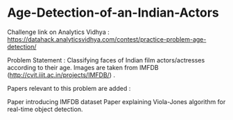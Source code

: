 # Age-Detection-of-an-Indian-Actors

Challenge link on Analytics Vidhya : https://datahack.analyticsvidhya.com/contest/practice-problem-age-detection/

Problem Statement : Classifying faces of Indian film actors/actresses according to their age. Images are taken from IMFDB (http://cvit.iiit.ac.in/projects/IMFDB/) .

Papers relevant to this problem are added :

Paper introducing IMFDB dataset
Paper explaining Viola-Jones algorithm for real-time object detection.
